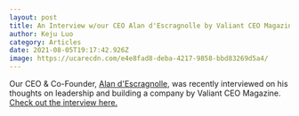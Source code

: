 ```yaml
---
layout: post
title: An Interview w/our CEO Alan d'Escragnolle by Valiant CEO Magazine
author: Keju Luo
category: Articles
date: 2021-08-05T19:17:42.926Z
image: https://ucarecdn.com/e4e8fad8-deba-4217-9858-bbd83269d5a4/
---
```

Our CEO & Co-Founder, [Alan d'Escragnolle](https://www.linkedin.com/in/alandescragnolle/), was recently interviewed on his thoughts on leadership and building a company by Valiant CEO Magazine. [Check out the interview here.](https://valiantceo.com/alan-descragnolle-filmhub/)